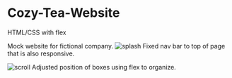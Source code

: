 # Cozy-Tea-Website
HTML/CSS with flex

Mock website for fictional company.
![splash](https://user-images.githubusercontent.com/87762449/161469517-742da3e2-004d-4678-a716-c99682ba775f.jpg)
Fixed nav bar to top of page that is also responsive.

![scroll](https://user-images.githubusercontent.com/87762449/161469530-999bf212-a137-4549-a4bd-bbb3baed6795.jpg)
Adjusted position of boxes using flex to organize.
